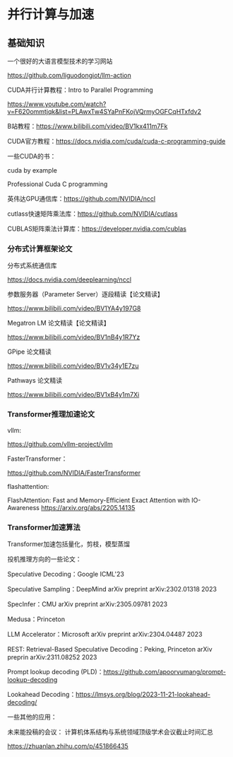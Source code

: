 # 并行计算与加速

## 基础知识

一个很好的大语言模型技术的学习网站

https://github.com/liguodongiot/llm-action

CUDA并行计算教程：Intro to Parallel Programming

https://www.youtube.com/watch?v=F620ommtjqk&list=PLAwxTw4SYaPnFKojVQrmyOGFCqHTxfdv2

B站教程：https://www.bilibili.com/video/BV1kx411m7Fk

CUDA官方教程：https://docs.nvidia.com/cuda/cuda-c-programming-guide

一些CUDA的书：

cuda by example

Professional Cuda C programming

英伟达GPU通信库：https://github.com/NVIDIA/nccl

cutlass快速矩阵乘法库：https://github.com/NVIDIA/cutlass

CUBLAS矩阵乘法计算库：https://developer.nvidia.com/cublas


### 分布式计算框架论文

分布式系统通信库

https://docs.nvidia.com/deeplearning/nccl

参数服务器（Parameter Server）逐段精读【论文精读】

https://www.bilibili.com/video/BV1YA4y197G8


Megatron LM 论文精读【论文精读】

https://www.bilibili.com/video/BV1nB4y1R7Yz

GPipe 论文精读

https://www.bilibili.com/video/BV1v34y1E7zu

Pathways 论文精读

https://www.bilibili.com/video/BV1xB4y1m7Xi

### Transformer推理加速论文

vllm:

https://github.com/vllm-project/vllm

FasterTransformer：

https://github.com/NVIDIA/FasterTransformer

flashattention:

FlashAttention: Fast and Memory-Efficient Exact Attention with IO-Awareness
https://arxiv.org/abs/2205.14135


### Transformer加速算法

Transformer加速包括量化，剪枝，模型蒸馏

投机推理方向的一些论文：

Speculative Decoding：Google ICML'23

Speculative Sampling：DeepMind arXiv preprint arXiv:2302.01318 2023

SpecInfer：CMU arXiv preprint arXiv:2305.09781 2023

Medusa：Princeton

LLM Accelerator：Microsoft arXiv preprint arXiv:2304.04487 2023

REST: Retrieval-Based Speculative Decoding：Peking, Princeton arXiv preprin arXiv:2311.08252 2023

Prompt lookup decoding (PLD)：https://github.com/apoorvumang/prompt-lookup-decoding

Lookahead Decoding：https://lmsys.org/blog/2023-11-21-lookahead-decoding/

一些其他的应用：

未来能投稿的会议：
计算机体系结构与系统领域顶级学术会议截止时间汇总

https://zhuanlan.zhihu.com/p/451866435






